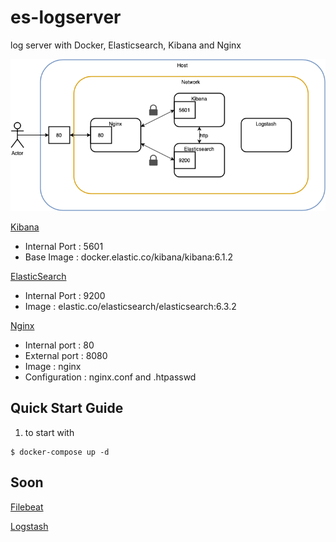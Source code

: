 # es-logserver
log server with Docker, Elasticsearch, Kibana and Nginx

![diagram](/diagramlogstash.png)

[Kibana](https://www.elastic.co/products/kibana)
- Internal Port : 5601
- Base Image : docker.elastic.co/kibana/kibana:6.1.2

[ElasticSearch](https://www.elastic.co/products/elasticsearch)
- Internal Port : 9200
- Image : elastic.co/elasticsearch/elasticsearch:6.3.2

[Nginx](https://www.nginx.com/)
- Internal port : 80
- External port : 8080
- Image : nginx
- Configuration : nginx.conf and .htpasswd



## Quick Start Guide

1) to start with
```
$ docker-compose up -d
```

## Soon

[Filebeat](https://www.elastic.co/products/beats/filebeat)

[Logstash](https://www.elastic.co/products/logstash)
